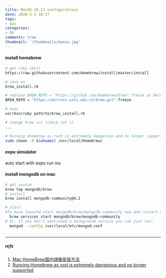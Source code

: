 ```yaml
---
title: MacOS 10.13 configurations
date: 2020-3-3 10:17
tags:
- mac
categories:
- OS
comments: true
thumbnail: '/thumbnails/macos.jpg'
---
```


#### install homebrew

```sh
# get ruby shell
https://raw.githubusercontent.com/Homebrew/install/master/install

# save as
brew_install.rb

# replace BREW_REPO = "https://github.com/Homebrew/brew".freeze as below
BREW_REPO = "https://mirrors.ustc.edu.cn/brew.git".freeze

# exec
usr/bin/ruby path/to/brew_install.rb

# change brew src (check ref 1)
...

# Running Homebrew as root is extremely dangerous and no longer supported
sudo chown -R $(whoami) /usr/local/Homebrew/
```

#### expo simulator
auto start with expo run ios

#### install mongodb on mac

```sh
# get source
brew tap mongodb/brew
# install
brew install mongodb-community@4.2

# start
#To have launchd start mongodb/brew/mongodb-community now and restart at login:
  brew services start mongodb/brew/mongodb-community
# Or, if you don't want/need a background service you can just run:
  mongod --config /usr/local/etc/mongod.conf



```

----
##### refs

1. [Mac HomeBrew国内镜像安装方法](https://juejin.im/post/5c738bacf265da2deb6aaf97)
2. [Running Homebrew as root is extremely dangerous and no longer supported](https://segmentfault.com/q/1010000007575129)
